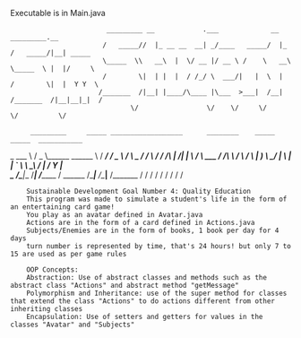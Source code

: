 Executable is in Main.java

                            _________ __            .___             __      _________.__               
                           /   _____//  |_ __ __  __| _/____   _____/  |_   /   _____/|__| _____        
                           \_____  \\   __\  |  \/ __ |/ __ \ /    \   __\  \_____  \ |  |/     \       
                           /        \|  | |  |  / /_/ \  ___/|   |  \  |    /        \|  |  Y Y  \      
                          /_______  /|__| |____/\____ |\___  >___|  /__|   /_______  /|__|__|_|  /      
                                  \/                 \/    \/     \/               \/          \/         

         _________     _____ __________________      ________    _____      _____  ___________
\_   ___ \   /  _  \\______   \______ \    /  _____/   /  _  \    /     \ \_   _____/
/    \  \/  /  /_\  \|       _/|    |  \  /   \  ___  /  /_\  \  /  \ /  \ |    __)_ 
\     \____/    |    \    |   \|    `   \ \    \_\  \/    |    \/    Y    \|        \
 \______  /\____|__  /____|_  /_______  /  \______  /\____|__  /\____|__  /_______  /
        \/         \/       \/        \/          \/         \/         \/        \/ 





         


        Sustainable Development Goal Number 4: Quality Education
        This program was made to simulate a student's life in the form of an entertaining card game!
        You play as an avatar defined in Avatar.java
        Actions are in the form of a card defined in Actions.java
        Subjects/Enemies are in the form of books, 1 book per day for 4 days
        turn number is represented by time, that's 24 hours! but only 7 to 15 are used as per game rules

        OOP Concepts:
        Abstraction: Use of abstract classes and methods such as the abstract class "Actions" and abstract method "getMessage"
        Polymorphism and Inheritance: use of the super method for classes that extend the class "Actions" to do actions different from other inheriting classes
        Encapsulation: Use of setters and getters for values in the classes "Avatar" and "Subjects"
        
        
